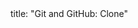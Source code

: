 <frontmatter>
title: "Git and GitHub: Clone"
</frontmatter>

<include src="unit-inPage-asFlat.md" boilerplate />